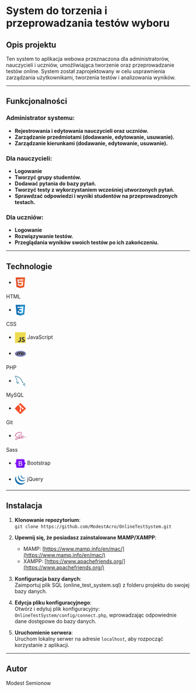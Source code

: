 # System do torzenia i przeprowadzania testów wyboru

## Opis projektu
Ten system to aplikacja webowa przeznaczona dla administratorów, nauczycieli i uczniów, umożliwiająca tworzenie oraz przeprowadzanie testów online. System został zaprojektowany w celu usprawnienia zarządzania użytkownikami, tworzenia testów i analizowania wyników.

---

## Funkcjonalności

### Administrator systemu:
- **Rejestrowania i edytowania nauczycieli oraz uczniów.**
- **Zarządzanie przedmiotami (dodawanie, edytowanie, usuwanie).**
- **Zarządzanie kierunkami (dodawanie, edytowanie, usuwanie).**

### Dla nauczycieli:
- **Logowanie**
- **Tworzyć grupy studentów.**
- **Dodawać pytania do bazy pytań.**
- **Tworzyć testy z wykorzystaniem wcześniej utworzonych pytań.**
- **Sprawdzać odpowiedzi i wyniki studentów na przeprowadzonych testach.**

### Dla uczniów:
- **Logowanie**
- **Rozwiązywanie testów.**
- **Przeglądania wyników swoich testów po ich zakończeniu.**

---

## Technologie
<!-- https://github.com/marwin1991/profile-technology-icons -->

- <img src="assets/images/icons/README/HTML5.png" alt="HTML" style="width:30px; vertical-align:middle;">
<span>HTML</span>

- <img src="assets/images/icons/README/CSS3.png" alt="CSS" style="width:30px; vertical-align:middle;">
<span>CSS</span>

- <img src="assets/images/icons/README/JavaScript.png" alt="JavaScript" style="width:30px; vertical-align:middle;"> <span>JavaScript</span>

- <img src="assets/images/icons/README/PHP.png" alt="PHP" style="width:30px; vertical-align:middle;">
<span>PHP</span>

- <img src="assets/images/icons/README/MySQL.png" alt="MySQL" style="width:30px; vertical-align:middle;">
<span>MySQL</span>

- <img src="assets/images/icons/README/Git.png" alt="Git" style="width:30px; vertical-align:middle;">
<span>Git</span>

- <img src="assets/images/icons/README/Sass.png" alt="Sass" style="width:30px; vertical-align:middle;"> 
<span>Sass</span>

- <img src="assets/images/icons/README/Bootstrap.png" alt="Bootstrap" style="width:30px; vertical-align:middle;"> <span>Bootstrap</span>

- <img src="assets/images/icons/README/jQuery.png" alt="jQuery" style="width:30px; vertical-align:middle;"> <span>jQuery<span>




---

## Instalacja

1. **Klonowanie repozytorium**:  
   `git clone https://github.com/ModestAcro/OnlineTestSystem.git`

2. **Upewnij się, że posiadasz zainstalowane MAMP/XAMPP**:
   - MAMP: [https://www.mamp.info/en/mac/](https://www.mamp.info/en/mac/)
   - XAMPP: [https://www.apachefriends.org/](https://www.apachefriends.org/)
  
3. **Konfiguracja bazy danych**:  
   Zaimportuj plik SQL (online_test_system.sql) z folderu projektu do swojej bazy danych.

4. **Edycja pliku konfiguracyjnego**:  
   Otwórz i edytuj plik konfiguracyjny:
   `OnlineTestSystem/config/connect.php`, wprowadzając odpowiednie dane dostępowe do bazy danych.

5. **Uruchomienie serwera**:  
   Uruchom lokalny serwer na adresie `localhost`, aby rozpocząć korzystanie z aplikacji.

---

## Autor

Modest Semionow





